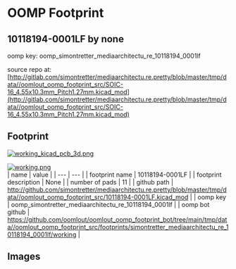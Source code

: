 # OOMP Footprint  
## 10118194-0001LF  by none  
  
oomp key: oomp_simontretter_mediaarchitectu_re_10118194_0001lf  
  
source repo at: [http://gitlab.com/simontretter/mediaarchitectu.re.pretty/blob/master/tmp/data//oomlout_oomp_footprint_src/SOIC-16_4.55x10.3mm_Pitch1.27mm.kicad_mod](http://gitlab.com/simontretter/mediaarchitectu.re.pretty/blob/master/tmp/data//oomlout_oomp_footprint_src/SOIC-16_4.55x10.3mm_Pitch1.27mm.kicad_mod)  
## Footprint  
  
[![working_kicad_pcb_3d.png](working_kicad_pcb_3d_600.png)](working_kicad_pcb_3d.png)  
  
[![working.png](working_600.png)](working.png)  
| name | value | 
| --- | --- | 
| footprint name | 10118194-0001LF | 
| footprint description | None | 
| number of pads | 11 | 
| github path | http://github.com/simontretter/mediaarchitectu.re.pretty/blob/master/tmp/data//oomlout_oomp_footprint_src/10118194-0001LF.kicad_mod | 
| oomp key | oomp_simontretter_mediaarchitectu_re_10118194_0001lf | 
| oomp bot github | https://github.com/oomlout/oomlout_oomp_footprint_bot/tree/main/tmp/data//oomlout_oomp_footprint_src/footprints/simontretter_mediaarchitectu_re_10118194_0001lf/working | 
## Images  
